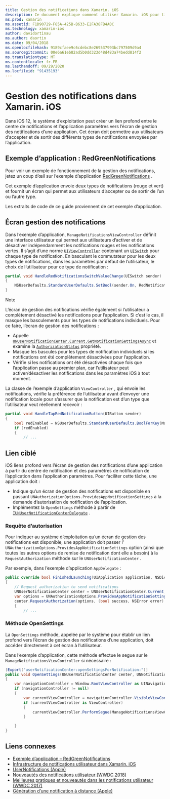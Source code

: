 ```yaml
---
title: Gestion des notifications dans Xamarin. iOS
description: Ce document explique comment utiliser Xamarin. iOS pour tirer parti des nouvelles fonctionnalités de gestion des notifications introduites dans iOS 12.
ms.prod: xamarin
ms.assetid: F1D90729-F85A-425B-B633-E2FA38FB4A0C
ms.technology: xamarin-ios
author: davidortinau
ms.author: daortin
ms.date: 09/04/2018
ms.openlocfilehash: 9189cfaee9c6cdebc8e269537993bc797509d9a4
ms.sourcegitcommit: 00e6a61eb82ad5b0dd323d48d483a74bedd814f2
ms.translationtype: MT
ms.contentlocale: fr-FR
ms.lasthandoff: 09/29/2020
ms.locfileid: "91435193"
---
```

# <a name="notification-management-in-xamarinios"></a>Gestion des notifications dans Xamarin. iOS

Dans iOS 12, le système d’exploitation peut créer un lien profond entre le centre de notifications et l’application paramètres vers l’écran de gestion des notifications d’une application. Cet écran doit permettre aux utilisateurs d’accepter et de sortir des différents types de notifications envoyées par l’application.

## <a name="sample-app-redgreennotifications"></a>Exemple d’application : RedGreenNotifications

Pour voir un exemple de fonctionnement de la gestion des notifications, jetez un coup d’œil sur l’exemple d’application [RedGreenNotifications](/samples/xamarin/ios-samples/ios12-redgreennotifications) .

Cet exemple d’application envoie deux types de notifications (rouge et vert) et fournit un écran qui permet aux utilisateurs d’accepter ou de sortir de l’un ou l’autre type.

Les extraits de code de ce guide proviennent de cet exemple d’application.

## <a name="notification-management-screen"></a>Écran gestion des notifications

Dans l’exemple d’application, `ManageNotificationsViewController` définit une interface utilisateur qui permet aux utilisateurs d’activer et de désactiver indépendamment les notifications rouges et les notifications vertes. Il s’agit d’une norme [`UIViewController`](xref:UIKit.UIViewController)
contenant un [`UISwitch`](xref:UIKit.UISwitch) pour chaque type de notification. En basculant le commutateur pour les deux types de notifications, dans les paramètres par défaut de l’utilisateur, le choix de l’utilisateur pour ce type de notification :

```csharp
partial void HandleRedNotificationsSwitchValueChange(UISwitch sender)
{
    NSUserDefaults.StandardUserDefaults.SetBool(sender.On, RedNotificationsEnabledKey);
}
```

> [!NOTE]
> L’écran de gestion des notifications vérifie également si l’utilisateur a complètement désactivé les notifications pour l’application. Si c’est le cas, il masque les basculements pour les types de notifications individuels. Pour ce faire, l’écran de gestion des notifications :
>
> - Appelle [`UNUserNotificationCenter.Current.GetNotificationSettingsAsync`](xref:UserNotifications.UNUserNotificationCenter.GetNotificationSettingsAsync) et examine la [`AuthorizationStatus`](xref:UserNotifications.UNNotificationSettings.AuthorizationStatus) propriété.
> - Masque les bascules pour les types de notification individuels si les notifications ont été complètement désactivées pour l’application.
> - Vérifie si les notifications ont été désactivées chaque fois que l’application passe au premier plan, car l’utilisateur peut activer/désactiver les notifications dans les paramètres iOS à tout moment.

La classe de l’exemple d’application `ViewController` , qui envoie les notifications, vérifie la préférence de l’utilisateur avant d’envoyer une notification locale pour s’assurer que la notification est d’un type que l’utilisateur veut réellement recevoir :

```csharp
partial void HandleTapRedNotificationButton(UIButton sender)
{
    bool redEnabled = NSUserDefaults.StandardUserDefaults.BoolForKey(ManageNotificationsViewController.RedNotificationsEnabledKey);
    if (redEnabled)
    {
        // ...
```

## <a name="deep-link"></a>Lien ciblé

iOS liens profond vers l’écran de gestion des notifications d’une application à partir du centre de notification et des paramètres de notification de l’application dans l’application paramètres. Pour faciliter cette tâche, une application doit :

- Indique qu’un écran de gestion des notifications est disponible en passant `UNAuthorizationOptions.ProvidesAppNotificationSettings` à la demande d’autorisation de notification de l’application.
- Implémentez la `OpenSettings` méthode à partir de [`IUNUserNotificationCenterDelegate`](xref:UserNotifications.IUNUserNotificationCenterDelegate) .

### <a name="authorization-request"></a>Requête d’autorisation

Pour indiquer au système d’exploitation qu’un écran de gestion des notifications est disponible, une application doit passer l' `UNAuthorizationOptions.ProvidesAppNotificationSettings` option (ainsi que toutes les autres options de remise de notification dont elle a besoin) à la `RequestAuthorization` méthode sur le `UNUserNotificationCenter` .

Par exemple, dans l’exemple d’application `AppDelegate` :

```csharp
public override bool FinishedLaunching(UIApplication application, NSDictionary launchOptions)
{
    // Request authorization to send notifications
    UNUserNotificationCenter center = UNUserNotificationCenter.Current;
    var options = UNAuthorizationOptions.ProvidesAppNotificationSettings | UNAuthorizationOptions.Alert | UNAuthorizationOptions.Sound | UNAuthorizationOptions.Provisional;
    center.RequestAuthorization(options, (bool success, NSError error) =>
    {
        // ...
```

### <a name="opensettings-method"></a>Méthode OpenSettings

La `OpenSettings` méthode, appelée par le système pour établir un lien profond vers l’écran de gestion des notifications d’une application, doit accéder directement à cet écran à l’utilisateur.

Dans l’exemple d’application, cette méthode effectue le segue sur le `ManageNotificationsViewController` si nécessaire :

```csharp
[Export("userNotificationCenter:openSettingsForNotification:")]
public void OpenSettings(UNUserNotificationCenter center, UNNotification notification)
{
    var navigationController = Window.RootViewController as UINavigationController;
    if (navigationController != null)
    {
        var currentViewController = navigationController.VisibleViewController;
        if (currentViewController is ViewController)
        {
            currentViewController.PerformSegue(ManageNotificationsViewController.ShowManageNotificationsSegue, this);
        }

    }
}
```

## <a name="related-links"></a>Liens connexes

- [Exemple d’application – RedGreenNotifications](/samples/xamarin/ios-samples/ios12-redgreennotifications)
- [Infrastructure de notifications utilisateur dans Xamarin. iOS](~/ios/platform/user-notifications/index.md)
- [UserNotifications (Apple)](https://developer.apple.com/documentation/usernotifications?language=objc)
- [Nouveautés des notifications utilisateur (WWDC 2018)](https://developer.apple.com/videos/play/wwdc2018/710/)
- [Meilleures pratiques et nouveautés dans les notifications utilisateur (WWDC 2017)](https://developer.apple.com/videos/play/wwdc2017/708/)
- [Génération d’une notification à distance (Apple)](https://developer.apple.com/documentation/usernotifications/setting_up_a_remote_notification_server/generating_a_remote_notification)